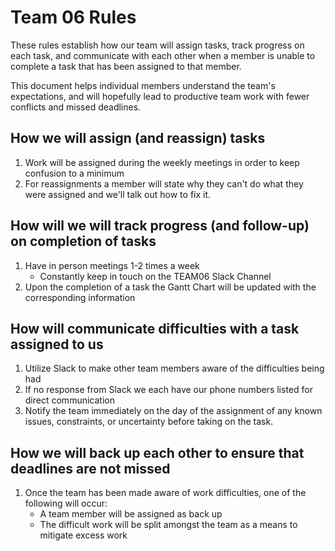 # Team 06 Rules

These rules establish how our team will assign tasks,
track progress on each task, and communicate with each other 
when a member is unable to complete a task that has been assigned to that member.

This document helps individual members understand the team's expectations,
and will hopefully lead to productive team work with fewer conflicts
and missed deadlines.

## How we will assign (and reassign) tasks
1. Work will be assigned during the weekly meetings in order to keep confusion to a minimum
2. For reassignments a member will state why they can't do what they were assigned and we'll talk out how to fix it.


## How will we will track progress (and follow-up) on completion of tasks
1. Have in person meetings 1-2 times a week
    * Constantly keep in touch on the TEAM06 Slack Channel
2. Upon the completion of a task the Gantt Chart will be updated with the corresponding information


## How will communicate difficulties with a task assigned to us
1. Utilize Slack to make other team members aware of the difficulties being had
2. If no response from Slack we each have our phone numbers listed for direct communication
3. Notify the team immediately on the day of the assignment of any known issues, constraints, or uncertainty before taking on the task.

## How we will back up each other to ensure that deadlines are not missed
1. Once the team has been made aware of work difficulties, one of the following will occur:
   * A team member will be assigned as back up
   * The difficult work will be split amongst the team as a means to mitigate excess work





